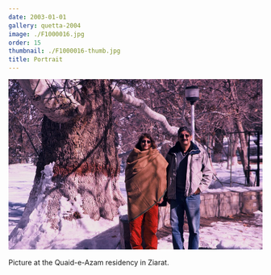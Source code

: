 ```yaml
---
date: 2003-01-01
gallery: quetta-2004
image: ./F1000016.jpg
order: 15
thumbnail: ./F1000016-thumb.jpg
title: Portrait
---
```


![Portrait](./F1000016.jpg)

Picture at the Quaid-e-Azam residency in Ziarat.